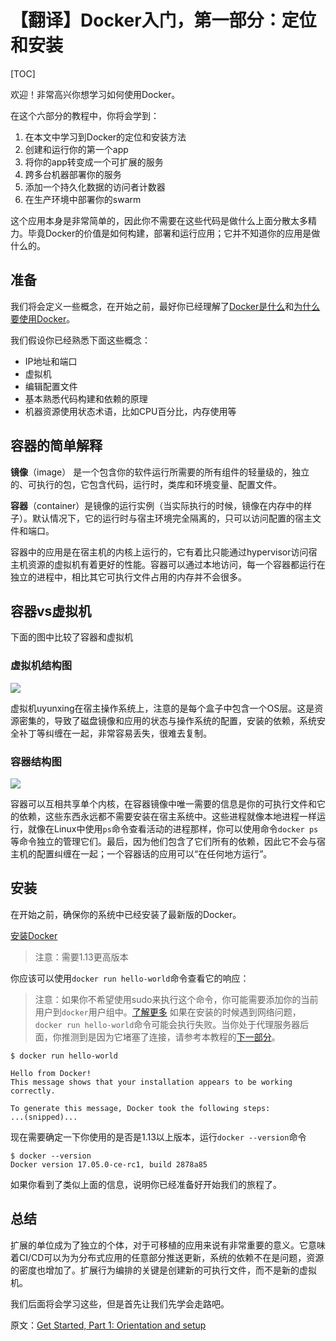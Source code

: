# 【翻译】Docker入门，第一部分：定位和安装

[TOC]

欢迎！非常高兴你想学习如何使用Docker。

在这个六部分的教程中，你将会学到：

1. 在本文中学习到Docker的定位和安装方法
2. 创建和运行你的第一个app
3. 将你的app转变成一个可扩展的服务
4. 跨多台机器部署你的服务
5. 添加一个持久化数据的访问者计数器
6. 在生产环境中部署你的swarm

这个应用本身是非常简单的，因此你不需要在这些代码是做什么上面分散太多精力。毕竟Docker的价值是如何构建，部署和运行应用；它并不知道你的应用是做什么的。

## 准备

我们将会定义一些概念，在开始之前，最好你已经理解了[Docker是什么][what-docker-is]和[为什么要使用Docker][why-you-would-use-docker]。

我们假设你已经熟悉下面这些概念：

- IP地址和端口
- 虚拟机
- 编辑配置文件
- 基本熟悉代码构建和依赖的原理
- 机器资源使用状态术语，比如CPU百分比，内存使用等

## 容器的简单解释

**镜像**（image） 是一个包含你的软件运行所需要的所有组件的轻量级的，独立的、可执行的包，它包含代码，运行时，类库和环境变量、配置文件。

**容器**（container）是镜像的运行实例（当实际执行的时候，镜像在内存中的样子）。默认情况下，它的运行时与宿主环境完全隔离的，只可以访问配置的宿主文件和端口。

容器中的应用是在宿主机的内核上运行的，它有着比只能通过hypervisor访问宿主机资源的虚拟机有着更好的性能。容器可以通过本地访问，每一个容器都运行在独立的进程中，相比其它可执行文件占用的内存并不会很多。

## 容器vs虚拟机

下面的图中比较了容器和虚拟机

### 虚拟机结构图

![](https://oayrssjpa.qnssl.com/15128858464202.png)

虚拟机uyunxing在宿主操作系统上，注意的是每个盒子中包含一个OS层。这是资源密集的，导致了磁盘镜像和应用的状态与操作系统的配置，安装的依赖，系统安全补丁等纠缠在一起，非常容易丢失，很难去复制。

### 容器结构图

![](https://oayrssjpa.qnssl.com/15128861348558.png)

容器可以互相共享单个内核，在容器镜像中唯一需要的信息是你的可执行文件和它的依赖，这些东西永远都不需要安装在宿主系统中。这些进程就像本地进程一样运行，就像在Linux中使用`ps`命令查看活动的进程那样，你可以使用命令`docker ps`等命令独立的管理它们。最后，因为他们包含了它们所有的依赖，因此它不会与宿主机的配置纠缠在一起；一个容器话的应用可以“在任何地方运行”。

## 安装

在开始之前，确保你的系统中已经安装了最新版的Docker。

[安装Docker][install-docker]

> 注意：需要1.13更高版本

你应该可以使用`docker run hello-world`命令查看它的响应：

> 注意：如果你不希望使用sudo来执行这个命令，你可能需要添加你的当前用户到`docker`用户组中。[了解更多](docker-run-read-more)
> 如果在安装的时候遇到网络问题，`docker run hello-world`命令可能会执行失败。当你处于代理服务器后面，你推测到是因为它堵塞了连接，请参考本教程的[下一部分][tutorial-2]。

    $ docker run hello-world
    
    Hello from Docker!
    This message shows that your installation appears to be working correctly.
    
    To generate this message, Docker took the following steps:
    ...(snipped)...

现在需要确定一下你使用的是否是1.13以上版本，运行`docker --version`命令

    $ docker --version
    Docker version 17.05.0-ce-rc1, build 2878a85

如果你看到了类似上面的信息，说明你已经准备好开始我们的旅程了。

## 总结

扩展的单位成为了独立的个体，对于可移植的应用来说有非常重要的意义。它意味着CI/CD可以为为分布式应用的任意部分推送更新，系统的依赖不在是问题，资源的密度也增加了。扩展行为编排的关键是创建新的可执行文件，而不是新的虚拟机。

我们后面将会学习这些，但是首先让我们先学会走路吧。

[what-docker-is]:https://www.docker.com/what-docker
[why-you-would-use-docker]:https://www.docker.com/use-cases
[install-docker]:https://docs.docker.com/engine/installation/
[docker-run-read-more]:https://docs.docker.com/engine/installation/linux/linux-postinstall/
[tutorial-2]:https://docs.docker.com/get-started/part2/

原文：[Get Started, Part 1: Orientation and setup](https://docs.docker.com/get-started/)
